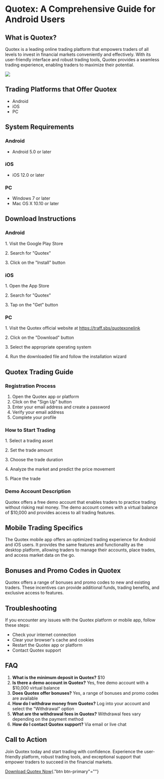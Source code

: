 # Quotex: A Comprehensive Guide for Android Users

## What is Quotex?

Quotex is a leading online trading platform that empowers traders of all
levels to invest in financial markets conveniently and effectively. With
its user-friendly interface and robust trading tools, Quotex provides a
seamless trading experience, enabling traders to maximize their
potential.

[![](https://static.quotex.io/files/5_en/300_250.jpg)](https://traff.sbs/brokerqxsignupf)

## Trading Platforms that Offer Quotex

-   Android
-   iOS
-   PC

## System Requirements

### Android

-   Android 5.0 or later

### iOS

-   iOS 12.0 or later

### PC

-   Windows 7 or later
-   Mac OS X 10.10 or later

## Download Instructions

### Android

1\. Visit the Google Play Store

2\. Search for "Quotex"

3\. Click on the "Install" button

### iOS

1\. Open the App Store

2\. Search for "Quotex"

3\. Tap on the "Get" button

### PC

1\. Visit the Quotex official website at https://traff.sbs/quotexonelink

2\. Click on the "Download" button

3\. Select the appropriate operating system

4\. Run the downloaded file and follow the installation wizard

## Quotex Trading Guide

### Registration Process

1.  Open the Quotex app or platform
2.  Click on the "Sign Up" button
3.  Enter your email address and create a password
4.  Verify your email address
5.  Complete your profile

### How to Start Trading

1\. Select a trading asset

2\. Set the trade amount

3\. Choose the trade duration

4\. Analyze the market and predict the price movement

5\. Place the trade

### Demo Account Description

Quotex offers a free demo account that enables traders to practice
trading without risking real money. The demo account comes with a
virtual balance of \$10,000 and provides access to all trading features.

## Mobile Trading Specifics

The Quotex mobile app offers an optimized trading experience for Android
and iOS users. It provides the same features and functionality as the
desktop platform, allowing traders to manage their accounts, place
trades, and access market data on the go.

## Bonuses and Promo Codes in Quotex

Quotex offers a range of bonuses and promo codes to new and existing
traders. These incentives can provide additional funds, trading
benefits, and exclusive access to features.

## Troubleshooting

If you encounter any issues with the Quotex platform or mobile app,
follow these steps:

-   Check your internet connection
-   Clear your browser\'s cache and cookies
-   Restart the Quotex app or platform
-   Contact Quotex support

## FAQ

1.  **What is the minimum deposit in Quotex?** \$10
2.  **Is there a demo account in Quotex?** Yes, free demo account with a
    \$10,000 virtual balance
3.  **Does Quotex offer bonuses?** Yes, a range of bonuses and promo
    codes are available
4.  **How do I withdraw money from Quotex?** Log into your account and
    select the "Withdrawal" option
5.  **What are the withdrawal fees in Quotex?** Withdrawal fees vary
    depending on the payment method
6.  **How do I contact Quotex support?** Via email or live chat

## Call to Action

Join Quotex today and start trading with confidence. Experience the
user-friendly platform, robust trading tools, and exceptional support
that empower traders to succeed in the financial markets.

[Download Quotex Now](\%22https://traff.sbs/quotexonelink\%22){."btn
btn-primary"=""}


